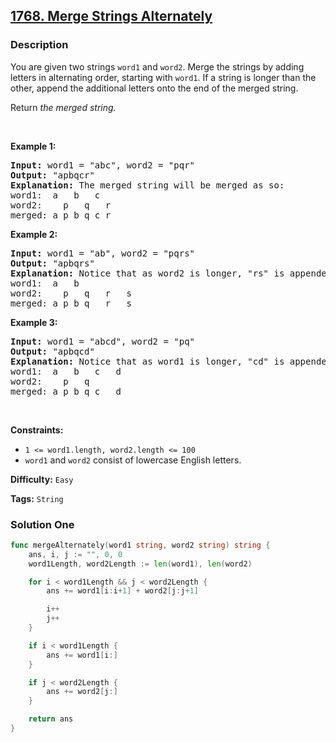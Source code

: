 ## [1768. Merge Strings Alternately](https://leetcode.com/problems/merge-strings-alternately/)

### Description

<p>You are given two strings <code>word1</code> and <code>word2</code>. Merge the strings by adding letters in alternating order, starting with <code>word1</code>. If a string is longer than the other, append the additional letters onto the end of the merged string.</p>

<p>Return <em>the merged string.</em></p>

<p>&nbsp;</p>
<p><strong>Example 1:</strong></p>

<pre>
<strong>Input:</strong> word1 = &quot;abc&quot;, word2 = &quot;pqr&quot;
<strong>Output:</strong> &quot;apbqcr&quot;
<strong>Explanation:</strong>&nbsp;The merged string will be merged as so:
word1:  a   b   c
word2:    p   q   r
merged: a p b q c r
</pre>

<p><strong>Example 2:</strong></p>

<pre>
<strong>Input:</strong> word1 = &quot;ab&quot;, word2 = &quot;pqrs&quot;
<strong>Output:</strong> &quot;apbqrs&quot;
<strong>Explanation:</strong>&nbsp;Notice that as word2 is longer, &quot;rs&quot; is appended to the end.
word1:  a   b
word2:    p   q   r   s
merged: a p b q   r   s
</pre>

<p><strong>Example 3:</strong></p>

<pre>
<strong>Input:</strong> word1 = &quot;abcd&quot;, word2 = &quot;pq&quot;
<strong>Output:</strong> &quot;apbqcd&quot;
<strong>Explanation:</strong>&nbsp;Notice that as word1 is longer, &quot;cd&quot; is appended to the end.
word1:  a   b   c   d
word2:    p   q
merged: a p b q c   d
</pre>

<p>&nbsp;</p>
<p><strong>Constraints:</strong></p>

<ul>
	<li><code>1 &lt;= word1.length, word2.length &lt;= 100</code></li>
	<li><code>word1</code> and <code>word2</code> consist of lowercase English letters.</li>
</ul>

**Difficulty:** `Easy`

**Tags:** `String`

### Solution One

```go
func mergeAlternately(word1 string, word2 string) string {
	ans, i, j := "", 0, 0
	word1Length, word2Length := len(word1), len(word2)

	for i < word1Length && j < word2Length {
		ans += word1[i:i+1] + word2[j:j+1]

		i++
		j++
	}

	if i < word1Length {
		ans += word1[i:]
	}

	if j < word2Length {
		ans += word2[j:]
	}

	return ans
}

```
